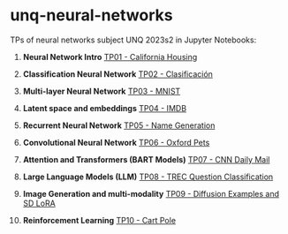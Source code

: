 # unq-neural-networks

TPs of neural networks subject UNQ 2023s2 in Jupyter Notebooks:

1) **Neural Network Intro** [TP01 - California Housing](./TP01-California_Housing.ipynb)

2) **Classification Neural Network** [TP02 - Clasificación](./TP02-Clasificacion.ipynb)

3) **Multi-layer Neural Network** [TP03 - MNIST](./TP03-MNIST.ipynb) 

4) **Latent space and embeddings** [TP04 - IMDB](./TP04-IMDB.ipynb) 

5) **Recurrent Neural Network** [TP05 - Name Generation](./TP05-Name_Generation.ipynb) 

6) **Convolutional Neural Network** [TP06 - Oxford Pets](./TP06-Oxford_Pets.ipynb) 

7) **Attention and Transformers (BART Models)** [TP07 - CNN Daily Mail](./TP07-CNN_Daily_Mail.ipynb)

8) **Large Language Models (LLM)** [TP08 - TREC Question Classification](./TP08-TREC_Question_Classification.ipynb) 

9) **Image Generation and multi-modality** [TP09 - Diffusion Examples and SD LoRA](./TP09-Diffusion_Examples_SD_LoRA.ipynb)

10) **Reinforcement Learning** [TP10 - Cart Pole](./TP10-Cart_Pole.ipynb) 